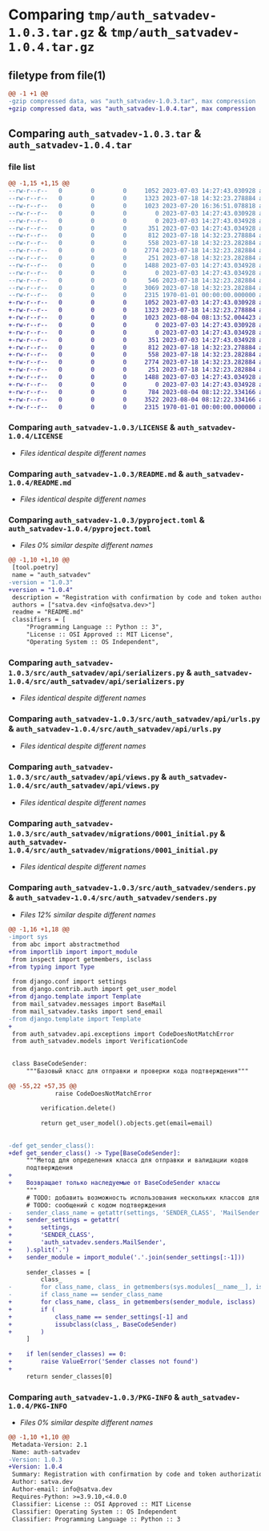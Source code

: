 # Comparing `tmp/auth_satvadev-1.0.3.tar.gz` & `tmp/auth_satvadev-1.0.4.tar.gz`

## filetype from file(1)

```diff
@@ -1 +1 @@
-gzip compressed data, was "auth_satvadev-1.0.3.tar", max compression
+gzip compressed data, was "auth_satvadev-1.0.4.tar", max compression
```

## Comparing `auth_satvadev-1.0.3.tar` & `auth_satvadev-1.0.4.tar`

### file list

```diff
@@ -1,15 +1,15 @@
--rw-r--r--   0        0        0     1052 2023-07-03 14:27:43.030928 auth_satvadev-1.0.3/LICENSE
--rw-r--r--   0        0        0     1323 2023-07-18 14:32:23.278884 auth_satvadev-1.0.3/README.md
--rw-r--r--   0        0        0     1023 2023-07-20 16:36:51.078818 auth_satvadev-1.0.3/pyproject.toml
--rw-r--r--   0        0        0        0 2023-07-03 14:27:43.030928 auth_satvadev-1.0.3/src/auth_satvadev/__init__.py
--rw-r--r--   0        0        0        0 2023-07-03 14:27:43.034928 auth_satvadev-1.0.3/src/auth_satvadev/api/__init__.py
--rw-r--r--   0        0        0      351 2023-07-03 14:27:43.034928 auth_satvadev-1.0.3/src/auth_satvadev/api/exceptions.py
--rw-r--r--   0        0        0      812 2023-07-18 14:32:23.278884 auth_satvadev-1.0.3/src/auth_satvadev/api/serializers.py
--rw-r--r--   0        0        0      558 2023-07-18 14:32:23.282884 auth_satvadev-1.0.3/src/auth_satvadev/api/urls.py
--rw-r--r--   0        0        0     2774 2023-07-18 14:32:23.282884 auth_satvadev-1.0.3/src/auth_satvadev/api/views.py
--rw-r--r--   0        0        0      251 2023-07-18 14:32:23.282884 auth_satvadev-1.0.3/src/auth_satvadev/apps.py
--rw-r--r--   0        0        0     1488 2023-07-03 14:27:43.034928 auth_satvadev-1.0.3/src/auth_satvadev/migrations/0001_initial.py
--rw-r--r--   0        0        0        0 2023-07-03 14:27:43.034928 auth_satvadev-1.0.3/src/auth_satvadev/migrations/__init__.py
--rw-r--r--   0        0        0      546 2023-07-18 14:32:23.282884 auth_satvadev-1.0.3/src/auth_satvadev/models.py
--rw-r--r--   0        0        0     3069 2023-07-18 14:32:23.282884 auth_satvadev-1.0.3/src/auth_satvadev/senders.py
--rw-r--r--   0        0        0     2315 1970-01-01 00:00:00.000000 auth_satvadev-1.0.3/PKG-INFO
+-rw-r--r--   0        0        0     1052 2023-07-03 14:27:43.030928 auth_satvadev-1.0.4/LICENSE
+-rw-r--r--   0        0        0     1323 2023-07-18 14:32:23.278884 auth_satvadev-1.0.4/README.md
+-rw-r--r--   0        0        0     1023 2023-08-04 08:13:52.004423 auth_satvadev-1.0.4/pyproject.toml
+-rw-r--r--   0        0        0        0 2023-07-03 14:27:43.030928 auth_satvadev-1.0.4/src/auth_satvadev/__init__.py
+-rw-r--r--   0        0        0        0 2023-07-03 14:27:43.034928 auth_satvadev-1.0.4/src/auth_satvadev/api/__init__.py
+-rw-r--r--   0        0        0      351 2023-07-03 14:27:43.034928 auth_satvadev-1.0.4/src/auth_satvadev/api/exceptions.py
+-rw-r--r--   0        0        0      812 2023-07-18 14:32:23.278884 auth_satvadev-1.0.4/src/auth_satvadev/api/serializers.py
+-rw-r--r--   0        0        0      558 2023-07-18 14:32:23.282884 auth_satvadev-1.0.4/src/auth_satvadev/api/urls.py
+-rw-r--r--   0        0        0     2774 2023-07-18 14:32:23.282884 auth_satvadev-1.0.4/src/auth_satvadev/api/views.py
+-rw-r--r--   0        0        0      251 2023-07-18 14:32:23.282884 auth_satvadev-1.0.4/src/auth_satvadev/apps.py
+-rw-r--r--   0        0        0     1488 2023-07-03 14:27:43.034928 auth_satvadev-1.0.4/src/auth_satvadev/migrations/0001_initial.py
+-rw-r--r--   0        0        0        0 2023-07-03 14:27:43.034928 auth_satvadev-1.0.4/src/auth_satvadev/migrations/__init__.py
+-rw-r--r--   0        0        0      784 2023-08-04 08:12:22.334166 auth_satvadev-1.0.4/src/auth_satvadev/models.py
+-rw-r--r--   0        0        0     3522 2023-08-04 08:12:22.334166 auth_satvadev-1.0.4/src/auth_satvadev/senders.py
+-rw-r--r--   0        0        0     2315 1970-01-01 00:00:00.000000 auth_satvadev-1.0.4/PKG-INFO
```

### Comparing `auth_satvadev-1.0.3/LICENSE` & `auth_satvadev-1.0.4/LICENSE`

 * *Files identical despite different names*

### Comparing `auth_satvadev-1.0.3/README.md` & `auth_satvadev-1.0.4/README.md`

 * *Files identical despite different names*

### Comparing `auth_satvadev-1.0.3/pyproject.toml` & `auth_satvadev-1.0.4/pyproject.toml`

 * *Files 0% similar despite different names*

```diff
@@ -1,10 +1,10 @@
 [tool.poetry]
 name = "auth_satvadev"
-version = "1.0.3"
+version = "1.0.4"
 description = "Registration with confirmation by code and token authorization"
 authors = ["satva.dev <info@satva.dev>"]
 readme = "README.md"
 classifiers = [
     "Programming Language :: Python :: 3",
     "License :: OSI Approved :: MIT License",
     "Operating System :: OS Independent",
```

### Comparing `auth_satvadev-1.0.3/src/auth_satvadev/api/serializers.py` & `auth_satvadev-1.0.4/src/auth_satvadev/api/serializers.py`

 * *Files identical despite different names*

### Comparing `auth_satvadev-1.0.3/src/auth_satvadev/api/urls.py` & `auth_satvadev-1.0.4/src/auth_satvadev/api/urls.py`

 * *Files identical despite different names*

### Comparing `auth_satvadev-1.0.3/src/auth_satvadev/api/views.py` & `auth_satvadev-1.0.4/src/auth_satvadev/api/views.py`

 * *Files identical despite different names*

### Comparing `auth_satvadev-1.0.3/src/auth_satvadev/migrations/0001_initial.py` & `auth_satvadev-1.0.4/src/auth_satvadev/migrations/0001_initial.py`

 * *Files identical despite different names*

### Comparing `auth_satvadev-1.0.3/src/auth_satvadev/senders.py` & `auth_satvadev-1.0.4/src/auth_satvadev/senders.py`

 * *Files 12% similar despite different names*

```diff
@@ -1,16 +1,18 @@
-import sys
 from abc import abstractmethod
+from importlib import import_module
 from inspect import getmembers, isclass
+from typing import Type
 
 from django.conf import settings
 from django.contrib.auth import get_user_model
+from django.template import Template
 from mail_satvadev.messages import BaseMail
 from mail_satvadev.tasks import send_email
-from django.template import Template
+
 from auth_satvadev.api.exceptions import CodeDoesNotMatchError
 from auth_satvadev.models import VerificationCode
 
 
 class BaseCodeSender:
     """Базовый класс для отправки и проверки кода подтверждения"""
 
@@ -55,22 +57,35 @@
             raise CodeDoesNotMatchError
 
         verification.delete()
 
         return get_user_model().objects.get(email=email)
 
 
-def get_sender_class():
+def get_sender_class() -> Type[BaseCodeSender]:
     """Метод для определения класса для отправки и валидации кодов
     подтверждения
+
+    Возвращает только наследуемые от BaseCodeSender классы
     """
     # TODO: добавить возможность использования нескольких классов для отправки
     # TODO: сообщений с кодом подтверждения
-    sender_class_name = getattr(settings, 'SENDER_CLASS', 'MailSender')
+    sender_settings = getattr(
+        settings,
+        'SENDER_CLASS',
+        'auth_satvadev.senders.MailSender',
+    ).split('.')
+    sender_module = import_module('.'.join(sender_settings[:-1]))
 
     sender_classes = [
         class_
-        for class_name, class_ in getmembers(sys.modules[__name__], isclass)
-        if class_name == sender_class_name
+        for class_name, class_ in getmembers(sender_module, isclass)
+        if (
+            class_name == sender_settings[-1] and
+            issubclass(class_, BaseCodeSender)
+        )
     ]
 
+    if len(sender_classes) == 0:
+        raise ValueError('Sender classes not found')
+
     return sender_classes[0]
```

### Comparing `auth_satvadev-1.0.3/PKG-INFO` & `auth_satvadev-1.0.4/PKG-INFO`

 * *Files 0% similar despite different names*

```diff
@@ -1,10 +1,10 @@
 Metadata-Version: 2.1
 Name: auth-satvadev
-Version: 1.0.3
+Version: 1.0.4
 Summary: Registration with confirmation by code and token authorization
 Author: satva.dev
 Author-email: info@satva.dev
 Requires-Python: >=3.9.10,<4.0.0
 Classifier: License :: OSI Approved :: MIT License
 Classifier: Operating System :: OS Independent
 Classifier: Programming Language :: Python :: 3
```

